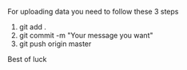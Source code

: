 For uploading data you need to follow these 3 steps
1. git add .
3. git commit -m "Your message you want"
4. git push origin master

Best of luck
